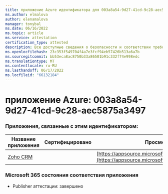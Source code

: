 ```yaml
---
title: приложение Azure идентификатора для 003a8a54-9d27-41cd-9c28-aec5875a3497
ms.author: elmalova
author: elenamalova
manager: tonybal
ms.date: 06/16/2022
ms.topic: article
ms.service: attestation
certification_type: attested
description: Все доступные сведения о безопасности и соответствии требованиям для 003a8a54-9d27-41cd-9c28-aec5875a3497.
ms.openlocfilehash: 23c353f549704f4a7e3fcf94eb57426b513a6a7b
ms.sourcegitcommit: bb53eca8ac8750b33a86501b91c332f74e998edc
ms.translationtype: MT
ms.contentlocale: ru-RU
ms.lasthandoff: 06/17/2022
ms.locfileid: "66132184"
---
```

# <a name="azure-app-id-003a8a54-9d27-41cd-9c28-aec5875a3497"></a>приложение Azure: 003a8a54-9d27-41cd-9c28-aec5875a3497


### <a name="apps-associated-with-this-id"></a>Приложения, связанные с этим идентификатором:
| **Название приложения** | **Сертифицировано** | **Просмотр в AppSource** |
|--------------|---------------|-----------------------|
| [Zoho CRM](../forward/WA104382094.md) |  | [https://appsource.microsoft.com/product/office/WA104382094](https://appsource.microsoft.com/product/office/WA104382094) |

### <a name="microsoft-365-app-compliance-status"></a>Microsoft 365 состояния соответствия приложения
- Publisher аттестации: завершено
